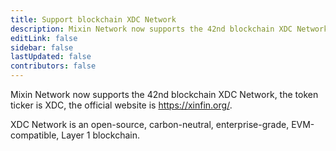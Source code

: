 ```yaml
---
title: Support blockchain XDC Network
description: Mixin Network now supports the 42nd blockchain XDC Network.
editLink: false
sidebar: false
lastUpdated: false
contributors: false
---
```


Mixin Network now supports the 42nd blockchain XDC Network, the token ticker is XDC, the official website is https://xinfin.org/.

XDC Network is an open-source, carbon-neutral, enterprise-grade, EVM-compatible, Layer 1 blockchain.
